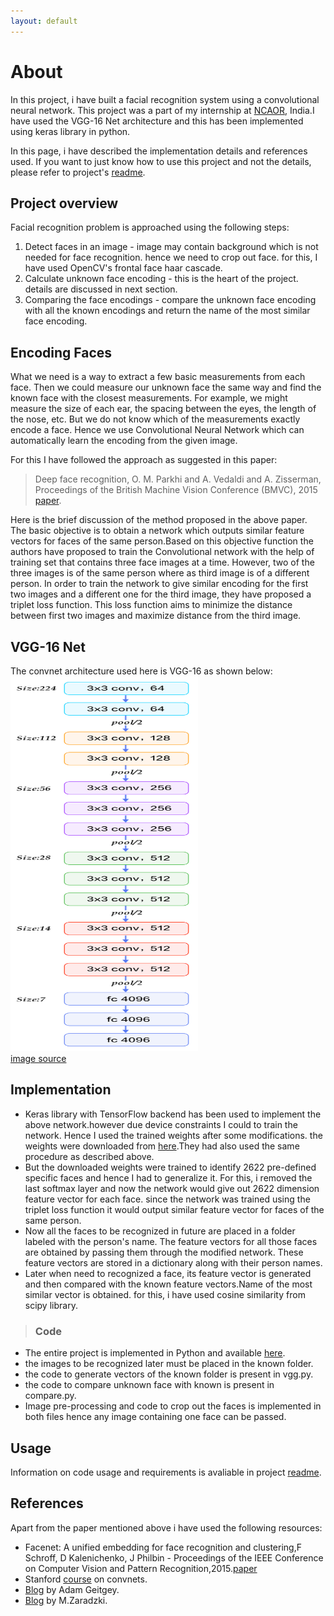 ```yaml
---
layout: default
---
```

# [](#header-2)About

In this project, i have built a facial recognition system using a convolutional neural network. This project was a part of my internship at [NCAOR](http://www.ncaor.gov.in/), India.I have used the VGG-16 Net architecture and this has been implemented using keras library in python.

In this page, i have described the implementation details and references used.
If you want to just know how to use this project and not the details, please refer to project's [readme](https://github.com/anirudhk686/facial_recognition/blob/master/README.md). 

## [](#header-2)Project overview

Facial recognition problem is approached using the following steps:
1. Detect faces in an image - image may contain background which is not needed for face recognition. hence we need to crop out face.
for this, I have used OpenCV's frontal face haar cascade. 
2. Calculate unknown face encoding - this is the heart of the project. details are discussed in next section.
3. Comparing the face encodings - compare the unknown face encoding with all the known encodings and return the name of the most similar face encoding.

## [](#header-2)Encoding Faces

What we need is a way to extract a few basic measurements from each face. Then we could measure our unknown face the same way and find the known face with the closest measurements. For example, we might measure the size of each ear, the spacing between the eyes, the length of the nose, etc. But we do not know which of the measurements exactly encode a face. Hence we use Convolutional Neural Network which can automatically learn the encoding from the given image.

For this I have followed the approach as suggested in this paper:

>Deep face recognition, O. M. Parkhi and A. Vedaldi and A. Zisserman, Proceedings of the British Machine Vision Conference (BMVC), 2015 [paper](http://www.robots.ox.ac.uk/~vgg/publications/2015/Parkhi15/parkhi15.pdf).

Here is the brief discussion of the method proposed in the above paper.<br>
The basic objective is to obtain a network which outputs similar feature vectors for faces of the same person.Based on this objective function the authors have proposed to train the Convolutional network with the help of training set that contains three face images at a time. However, two of the three images is of the same person where as third image is of a different person. In order to train the network to give similar encoding for the first two images and a different one for the third image, they have proposed a triplet loss function. This loss function aims to minimize the distance between first two images and maximize distance from the third image.

## [](#header-2)VGG-16 Net 
The convnet architecture used here is VGG-16 as shown below:<br>
<img src="https://raw.githubusercontent.com/anirudhk686/facial_recognition/master/images/vgg16.png" width="300" height="600">
<br>
[image source](http://book.paddlepaddle.org/03.image_classification/)

## [](#header-2)Implementation
* Keras library with TensorFlow backend has been used to implement the above network.however due device constraints I could to train the network. Hence I used the trained weights after some modifications. the weights were downloaded from [here](http://www.vlfeat.org/matconvnet/pretrained/#face-recognition).They had also used the same procedure as described above. 
* But the downloaded weights were trained to identify 2622 pre-defined specific faces and hence I had to generalize it. For this, i removed the last softmax layer and now the network would give out 2622 dimension feature vector for each face. since the network was trained using the triplet loss function it would output similar feature vector for faces of the same person. 
* Now all the faces to be recognized in future are placed in a folder labeled with the person's name. The feature vectors for all those faces are obtained by passing them through the modified network. These feature vectors are stored in a dictionary along with their person names.
* Later when need to recognized a face, its feature vector is generated and then compared with the known feature vectors.Name of the most similar vector is obtained. for this, i have used cosine similarity from scipy library.

>### Code
* The entire project is implemented in Python and available [here](https://github.com/anirudhk686/facial_recognition).
* the images to be recognized later must be placed in the known folder.
* the code to generate vectors of the known folder is present in vgg.py.
* the code to compare unknown face with known is present in compare.py.
* Image pre-processing and code to crop out the faces is implemented in both files hence any image containing one face can be passed.

## [](#header-2)Usage
Information on code usage and requirements is avaliable in project [readme](https://github.com/anirudhk686/facial_recognition/blob/master/README.md).

## [](#header-2)References
Apart from the paper mentioned above i have used the following resources:
* Facenet: A unified embedding for face recognition and clustering,F Schroff, D Kalenichenko, J Philbin - Proceedings of the IEEE Conference on Computer Vision and Pattern Recognition,2015.[paper](https://arxiv.org/abs/1503.03832)
* Stanford [course](http://cs231n.stanford.edu/) on convnets.
* [Blog](https://medium.com/@ageitgey/machine-learning-is-fun-part-4-modern-face-recognition-with-deep-learning-c3cffc121d78) by Adam Geitgey.
* [Blog](https://aboveintelligent.com/face-recognition-with-keras-and-opencv-2baf2a83b799) by M.Zaradzki.

